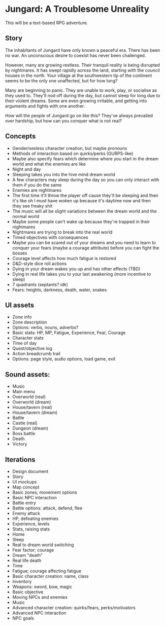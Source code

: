 # Jungard: A Troublesome Unreality

This will be a text-based RPG adventure.

## Story

The inhabitants of Jungard have only known a peaceful era. There has
been no war. An unconscious desire to coexist has never been
challenged.

However, many are growing restless. Their tranquil reality is being
disrupted by nightmares. It has swept rapidly across the land,
starting with the council houses in the north. Your village at the
southwestern tip of the continent seems to be the only one unaffected,
but for how long?

Many are beginning to panic. They are unable to work, play, or
socialise as they used to. They'll nod off during the day, but cannot
sleep for long due to their violent dreams. Some are even growing
irritable, and getting into arguments and fights with one another.

How will the people of Jungard go on like this? They've always
prevailed over hardship, but how can you conquer what is not real?

## Concepts
* Gender/sexless character creation, but maybe pronouns
* Methods of interaction based on quirks/perks (GURPS-like)
* Maybe also specify fears which determine where you start in the
dream world and what the enemies are like
* Night and day
* Sleeping takes you into the hive mind dream world
* A few characters may sleep during the day so you can only interact
with them if you do the same
* Enemies are nightmares
* The first time it'll throw the player off cause they'll be sleeping
and then it's like oh I must have woken up because it's daytime now
and then they see freaky shit
* The music will all be slight variations between the dream world and
the normal world
* Maybe some people can't wake up because they're trapped in their nightmares
* Nightmares are trying to break into the real world
* Timed objectives with consequences
* Maybe you can be scared out of your dreams and you need to learn to
conquer your fears (maybe a courage attribute) before you can fight
the bosses
* Courage level affects how much fatigue is restored
* D&D-style dice roll actions
* Dying in your dream wakes you up and has other effects (TBD)
* Dying in real life takes you to your last awakening (more incentive to sleep)
* 7 quadrants (septants? idk)
* Fears: heights, darkness, death, water, snakes

## UI assets
* Zone info
* Zone description
* Options: verbs, nouns, adverbs?
* Basic stats: HP, MP, Fatigue, Experience, Fear, Courage
* Character stats
* Time of day
* Quest/objective log
* Action breadcrumb trail
* Options: page style, audio options, load game, exit

## Sound assets:
* Music
* Main menu
* Overworld (real)
* Overworld (dream)
* House/tavern (real)
* House/tavern (dream)
* Battle
* Castle (real)
* Dungeon (dream)
* Boss battle
* Death
* Victory

## Iterations
* Design document
* Story
* UI mockups
* Map concept
* Basic zones, movement options
* Basic NPC interaction
* Battle entry
* Battle options: attack, defend, flee
* Enemy attack
* HP, defeating enemies
* Experience, levels
* Stats, raising stats
* Home
* Sleep
* Real to dream world switching
* Fear factor; courage
* Dream "death"
* Real life death
* Time
* Fatigue; courage affecting fatigue
* Basic character creation: name, class
* Inventory
* Weapons: sword, bow, magic
* Basic objective
* Moving NPCs and enemies
* Music
* Advanced character creation: quirks/fears, perks/motivators
* Advanced NPC interaction
* NPC goals
